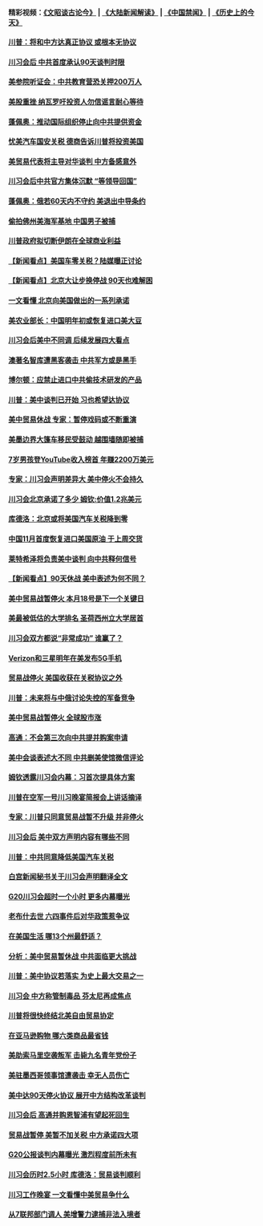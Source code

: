 #### 精彩视频：[《文昭谈古论今》](https://github.com/gfw-breaker/wenzhao/blob/master/README.md?t=12050931) | [《大陆新闻解读》](https://github.com/gfw-breaker/ntdtv-comedy/blob/master/README.md?t=12050931) | [《中国禁闻》](https://github.com/gfw-breaker/ntdtv-news/blob/master/README.md?t=12050931) | [《历史上的今天》](https://github.com/gfw-breaker/today-in-history/blob/master/README.md?t=12050931) 

#### [川普：将和中方达真正协议 或根本无协议](../pages/nsc412/n10891907.md?t=12050931) 

#### [川习会后 中共首度承认90天谈判时限](../pages/nsc412/n10891819.md?t=12050931) 

#### [美参院听证会：中共教育营恐关押200万人](../pages/nsc412/n10891133.md?t=12050931) 

#### [美股重挫 纳瓦罗吁投资人勿信谣言耐心等待](../pages/nsc412/n10891563.md?t=12050931) 

#### [蓬佩奥：推动国际组织停止向中共提供资金](../pages/nsc412/n10891425.md?t=12050931) 

#### [忧美汽车国安关税 德商告诉川普将投资美国](../pages/nsc412/n10891443.md?t=12050931) 

#### [美贸易代表将主导对华谈判 中方备感意外](../pages/nsc412/n10891328.md?t=12050931) 

#### [川习会后中共官方集体沉默 “等领导回国”](../pages/nsc412/n10891144.md?t=12050931) 

#### [蓬佩奥：俄若60天内不守约 美退出中导条约](../pages/nsc412/n10891258.md?t=12050931) 

#### [偷拍佛州美海军基地 中国男子被捕](../pages/nsc412/n10891201.md?t=12050931) 

#### [川普政府拟切断伊朗在全球商业利益](../pages/nsc412/n10891131.md?t=12050931) 

#### [【新闻看点】美国车零关税？陆媒曝正讨论](../pages/nsc412/n10891056.md?t=12050931) 

#### [【新闻看点】北京大让步换停战 90天也难解困](../pages/nsc412/n10890889.md?t=12050931) 

#### [一文看懂 北京向美国做出的一系列承诺](../pages/nsc412/n10890887.md?t=12050931) 

#### [美农业部长：中国明年初或恢复进口美大豆](../pages/nsc412/n10891124.md?t=12050931) 

#### [川习会后美中不同调 后续发展四大看点](../pages/nsc412/n10891067.md?t=12050931) 

#### [澳著名智库遭黑客袭击 中共军方或是黑手](../pages/nsc412/n10891020.md?t=12050931) 

#### [博尔顿：应禁止进口中共偷技术研发的产品](../pages/nsc412/n10891001.md?t=12050931) 

#### [川普：美中谈判已开始 习也希望达协议](../pages/nsc412/n10890945.md?t=12050931) 

#### [美中贸易休战 专家：暂停戏码或不断重演](../pages/nsc412/n10890923.md?t=12050931) 

#### [美墨边界大篷车移民受鼓动 越围墙随即被捕](../pages/nsc412/n10890272.md?t=12050931) 

#### [7岁男孩登YouTube收入榜首 年赚2200万美元](../pages/nsc412/n10889845.md?t=12050931) 

#### [专家：川习会声明差异大 美中停火不会持久](../pages/nsc412/n10889866.md?t=12050931) 

#### [川习会北京承诺了多少 姆钦:价值1.2兆美元](../pages/nsc412/n10889205.md?t=12050931) 

#### [库德洛：北京或将美国汽车关税降到零](../pages/nsc412/n10889133.md?t=12050931) 

#### [中国11月首度恢复进口美国原油 于上周交货](../pages/nsc412/n10889210.md?t=12050931) 

#### [莱特希泽将负责美中谈判 向中共释何信号](../pages/nsc412/n10889034.md?t=12050931) 

#### [【新闻看点】90天休战 美中表述为何不同？](../pages/nsc412/n10888838.md?t=12050931) 

#### [美中贸易战暂停火 本月18号是下一个关键日](../pages/nsc412/n10888998.md?t=12050931) 

#### [美最被低估的大学排名 圣荷西州立大学居首](../pages/nsc412/n10889088.md?t=12050931) 

#### [川习会双方都说“非常成功” 谁赢了？](../pages/nsc412/n10888626.md?t=12050931) 

#### [Verizon和三星明年在美发布5G手机](../pages/nsc412/n10888961.md?t=12050931) 

#### [贸易战停火 美国收获在关税协议之外](../pages/nsc412/n10888833.md?t=12050931) 

#### [川普：未来将与中俄讨论失控的军备竞争](../pages/nsc412/n10888856.md?t=12050931) 

#### [美中贸易战暂停火 全球股市涨](../pages/nsc412/n10888900.md?t=12050931) 

#### [高通：不会第三次向中共提并购案申请](../pages/nsc412/n10888751.md?t=12050931) 

#### [美中会谈表述大不同 中共删美使馆微信评论](../pages/nsc412/n10888630.md?t=12050931) 

#### [姆钦透露川习会内幕：习首次提具体方案](../pages/nsc412/n10888705.md?t=12050931) 

#### [川普在空军一号川习晚宴简报会上讲话摘译](../pages/nsc412/n10888383.md?t=12050931) 

#### [专家：川普只同意贸易战暂不升级 并非停火](../pages/nsc412/n10888167.md?t=12050931) 

#### [川习会后 美中双方声明内容有哪些不同](../pages/nsc412/n10887865.md?t=12050931) 

#### [川普：中共同意降低美国汽车关税](../pages/nsc412/n10887941.md?t=12050931) 

#### [白宫新闻秘书关于川习会声明翻译全文](../pages/nsc412/n10887606.md?t=12050931) 

#### [G20川习会超时一个小时 更多内幕曝光](../pages/nsc412/n10887352.md?t=12050931) 

#### [老布什去世 六四事件后对华政策惹争议](../pages/nsc412/n10887293.md?t=12050931) 

#### [在美国生活 哪13个州最舒适？](../pages/nsc412/n10885846.md?t=12050931) 

#### [分析：美中贸易暂休战 中共面临更大挑战](../pages/nsc412/n10887001.md?t=12050931) 

#### [川普：美中协议若落实 为史上最大交易之一](../pages/nsc412/n10886854.md?t=12050931) 

#### [川习会 中方称管制毒品 芬太尼再成焦点](../pages/nsc412/n10886698.md?t=12050931) 

#### [川普将很快终结北美自由贸易协定](../pages/nsc412/n10886773.md?t=12050931) 

#### [在亚马逊购物 哪六类商品最省钱](../pages/nsc412/n10885744.md?t=12050931) 

#### [美助索马里空袭叛军 击毙九名青年党份子](../pages/nsc412/n10886553.md?t=12050931) 

#### [美驻墨西哥领事馆遭袭击 幸无人员伤亡](../pages/nsc412/n10886435.md?t=12050931) 

#### [美中达90天停火协议 展开中方结构改革谈判](../pages/nsc412/n10886295.md?t=12050931) 

#### [川习会后 高通并购恩智浦有望起死回生](../pages/nsc412/n10886262.md?t=12050931) 

#### [贸易战暂停 美暂不加关税 中方承诺四大项](../pages/nsc412/n10885998.md?t=12050931) 

#### [G20公报谈判内幕曝光 激烈程度前所未有](../pages/nsc412/n10886135.md?t=12050931) 

#### [川习会历时2.5小时 库德洛：贸易谈判顺利](../pages/nsc412/n10886126.md?t=12050931) 

#### [川习工作晚宴 一文看懂中美贸易争什么](../pages/nsc412/n10885926.md?t=12050931) 

#### [从7联邦部门调人 美增警力逮捕非法入境者](../pages/nsc412/n10885908.md?t=12050931) 

